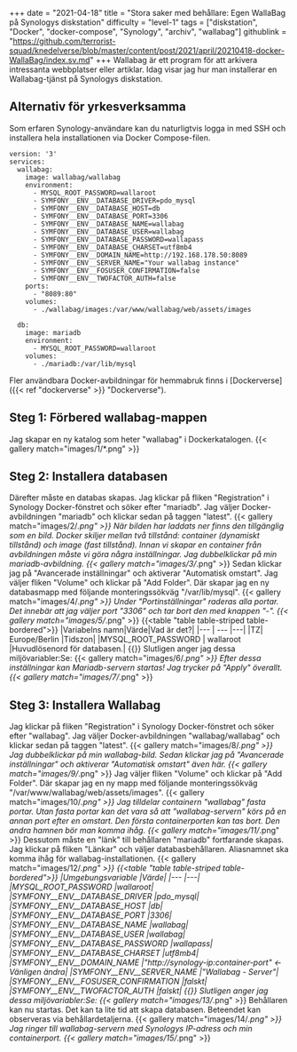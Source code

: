 +++
date = "2021-04-18"
title = "Stora saker med behållare: Egen WallaBag på Synologys diskstation"
difficulty = "level-1"
tags = ["diskstation", "Docker", "docker-compose", "Synology", "archiv", "wallabag"]
githublink = "https://github.com/terrorist-squad/knedelverse/blob/master/content/post/2021/april/20210418-docker-WallaBag/index.sv.md"
+++
Wallabag är ett program för att arkivera intressanta webbplatser eller artiklar. Idag visar jag hur man installerar en Wallabag-tjänst på Synologys diskstation.
## Alternativ för yrkesverksamma
Som erfaren Synology-användare kan du naturligtvis logga in med SSH och installera hela installationen via Docker Compose-filen.
```
version: '3'
services:
  wallabag:
    image: wallabag/wallabag
    environment:
      - MYSQL_ROOT_PASSWORD=wallaroot
      - SYMFONY__ENV__DATABASE_DRIVER=pdo_mysql
      - SYMFONY__ENV__DATABASE_HOST=db
      - SYMFONY__ENV__DATABASE_PORT=3306
      - SYMFONY__ENV__DATABASE_NAME=wallabag
      - SYMFONY__ENV__DATABASE_USER=wallabag
      - SYMFONY__ENV__DATABASE_PASSWORD=wallapass
      - SYMFONY__ENV__DATABASE_CHARSET=utf8mb4
      - SYMFONY__ENV__DOMAIN_NAME=http://192.168.178.50:8089
      - SYMFONY__ENV__SERVER_NAME="Your wallabag instance"
      - SYMFONY__ENV__FOSUSER_CONFIRMATION=false
      - SYMFONY__ENV__TWOFACTOR_AUTH=false
    ports:
      - "8089:80"
    volumes:
      - ./wallabag/images:/var/www/wallabag/web/assets/images

  db:
    image: mariadb
    environment:
      - MYSQL_ROOT_PASSWORD=wallaroot
    volumes:
      - ./mariadb:/var/lib/mysql

```
Fler användbara Docker-avbildningar för hemmabruk finns i [Dockerverse]({{< ref "dockerverse" >}} "Dockerverse").
## Steg 1: Förbered wallabag-mappen
Jag skapar en ny katalog som heter "wallabag" i Dockerkatalogen.
{{< gallery match="images/1/*.png" >}}

## Steg 2: Installera databasen
Därefter måste en databas skapas. Jag klickar på fliken "Registration" i Synology Docker-fönstret och söker efter "mariadb". Jag väljer Docker-avbildningen "mariadb" och klickar sedan på taggen "latest".
{{< gallery match="images/2/*.png" >}}
När bilden har laddats ner finns den tillgänglig som en bild. Docker skiljer mellan två tillstånd: container (dynamiskt tillstånd) och image (fast tillstånd). Innan vi skapar en container från avbildningen måste vi göra några inställningar. Jag dubbelklickar på min mariadb-avbildning.
{{< gallery match="images/3/*.png" >}}
Sedan klickar jag på "Avancerade inställningar" och aktiverar "Automatisk omstart". Jag väljer fliken "Volume" och klickar på "Add Folder". Där skapar jag en ny databasmapp med följande monteringssökväg "/var/lib/mysql".
{{< gallery match="images/4/*.png" >}}
Under "Portinställningar" raderas alla portar. Det innebär att jag väljer port "3306" och tar bort den med knappen "-".
{{< gallery match="images/5/*.png" >}}
{{<table "table table-striped table-bordered">}}
|Variabelns namn|Värde|Vad är det?|
|--- | --- |---|
|TZ| Europe/Berlin	|Tidszon|
|MYSQL_ROOT_PASSWORD	 | wallaroot |Huvudlösenord för databasen.|
{{</table>}}
Slutligen anger jag dessa miljövariabler:Se:
{{< gallery match="images/6/*.png" >}}
Efter dessa inställningar kan Mariadb-servern startas! Jag trycker på "Apply" överallt.
{{< gallery match="images/7/*.png" >}}

## Steg 3: Installera Wallabag
Jag klickar på fliken "Registration" i Synology Docker-fönstret och söker efter "wallabag". Jag väljer Docker-avbildningen "wallabag/wallabag" och klickar sedan på taggen "latest".
{{< gallery match="images/8/*.png" >}}
Jag dubbelklickar på min wallabag-bild. Sedan klickar jag på "Avancerade inställningar" och aktiverar "Automatisk omstart" även här.
{{< gallery match="images/9/*.png" >}}
Jag väljer fliken "Volume" och klickar på "Add Folder". Där skapar jag en ny mapp med följande monteringssökväg "/var/www/wallabag/web/assets/images".
{{< gallery match="images/10/*.png" >}}
Jag tilldelar containern "wallabag" fasta portar. Utan fasta portar kan det vara så att "wallabag-servern" körs på en annan port efter en omstart. Den första containerporten kan tas bort. Den andra hamnen bör man komma ihåg.
{{< gallery match="images/11/*.png" >}}
Dessutom måste en "länk" till behållaren "mariadb" fortfarande skapas. Jag klickar på fliken "Länkar" och väljer databasbehållaren. Aliasnamnet ska komma ihåg för wallabag-installationen.
{{< gallery match="images/12/*.png" >}}
{{<table "table table-striped table-bordered">}}
|Umgebungsvariable	|Värde|
|--- |---|
|MYSQL_ROOT_PASSWORD	|wallaroot|
|SYMFONY__ENV__DATABASE_DRIVER	|pdo_mysql|
|SYMFONY__ENV__DATABASE_HOST	|db|
|SYMFONY__ENV__DATABASE_PORT	|3306|
|SYMFONY__ENV__DATABASE_NAME	|wallabag|
|SYMFONY__ENV__DATABASE_USER	|wallabag|
|SYMFONY__ENV__DATABASE_PASSWORD	|wallapass|
|SYMFONY__ENV__DATABASE_CHARSET |utf8mb4|
|SYMFONY__ENV__DOMAIN_NAME	|"http://synology-ip:container-port" <- Vänligen ändra|
|SYMFONY__ENV__SERVER_NAME	|"Wallabag - Server"|
|SYMFONY__ENV__FOSUSER_CONFIRMATION	|falskt|
|SYMFONY__ENV__TWOFACTOR_AUTH	|falskt|
{{</table>}}
Slutligen anger jag dessa miljövariabler:Se:
{{< gallery match="images/13/*.png" >}}
Behållaren kan nu startas. Det kan ta lite tid att skapa databasen. Beteendet kan observeras via behållardetaljerna.
{{< gallery match="images/14/*.png" >}}
Jag ringer till wallabag-servern med Synologys IP-adress och min containerport.
{{< gallery match="images/15/*.png" >}}
